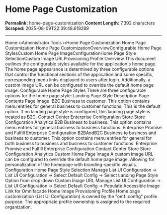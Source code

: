 # Home Page Customization

**Permalink:** home-page-customization
**Content Length:** 7,392 characters
**Scraped:** 2025-08-09T22:39:48.619289

---

Home &rsaquo;&rsaquo;Administrator Tools ››Home Page Customization Home Page Customization Home Page CustomizationOverviewConfigurable Home Page StylesCustom Home Page ImageConfigurationHome Page Style SelectionCustom Image URLProvisioning Profile Overview This document outlines the configurable styles available for the application's home page. The home page appearance is determined by three configurable options that control the functional sections of the application and some specific, corresponding&nbsp;menu links displayed to users after login. Additionally, a custom image URL can be configured to override the default home page image. Configurable Home Page Styles There are three configurable options for the home page style: Landing Page Style Description Page Contents Page Image&nbsp; B2C Business to customer. This option contains menu entries for general business to customer functions. This is the default option. If no landing page style is configured, this landing page style is treated as B2C. Contact Center Enterprise Configuration Store Store Configuration Analytics B2B Business to business. This option contains menu entries for general business to business functions. Enterprise Promise and Fulfill Enterprise Configuration B2BAndB2C Business to business and business to customer. This option contains menu entries for general for both business to business and business to customer functions. Enterprise Promise and Fulfill Enterprise Configuration Contact Center Store Store Configuration Analytics Custom Home Page Image A custom image URL can be configured to override the default home page image. Allowing for personalization of the homepage with branding-specific visuals. Configuration Home Page Style Selection Manage List UI Configuration → List UI Configuration&nbsp;→ Select Default Config&nbsp;→ Select Landing Page Style Option from drop-down Custom Image URL Manage List UI Configuration → List UI Configuration&nbsp;→ Select Default Config →&nbsp;Populate Accessible Image Link for&nbsp;Omnifacade Home Image Provisioning Profile Home page customization (List UI Configuration) is owned by the "omf::config" profile purpose. The appropriate profile ownership is assigned to the required organization. &nbsp;